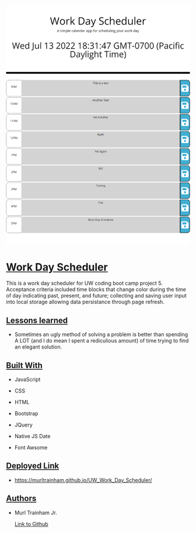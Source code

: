![Image](./assets/images/WorkdayFinal.PNG)

# **<u>Work Day Scheduler</u>**

This is a work day scheduler for UW coding boot camp project 5. Acceptance criteria included time blocks that change color during the time of day indicating past, present, and future; collecting and saving user input into local storage allowing data persistance through page refresh. 

## <u>Lessons learned</u>

- Sometimes an ugly method of solving a problem is better than spending A LOT (and I do mean I spent a rediculious amount) of time trying to find an elegant solution.

## <u>Built With</u>

- JavaScript
- CSS
- HTML

- Bootstrap
- JQuery
- Native JS Date
- Font Awsome

## <u>Deployed Link</u>

- https://murltrainham.github.io/UW_Work_Day_Scheduler/

## <u>Authors</u>

- Murl Trainham Jr.

  [Link to Github](https://github.com/murltrainham)